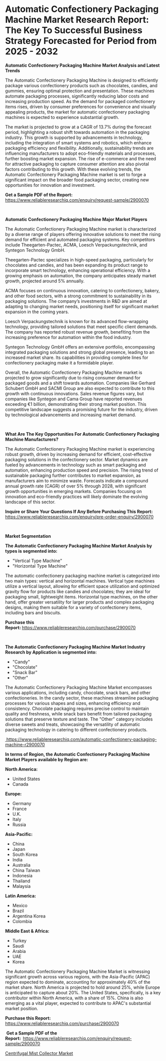 <p><h1>Automatic Confectionery Packaging Machine Market Research Report: The Key To Successful Business Strategy Forecasted for Period from 2025 - 2032</h1></p><p><strong>Automatic Confectionery Packaging Machine Market Analysis and Latest Trends</strong></p>
<p><p>The Automatic Confectionery Packaging Machine is designed to efficiently package various confectionery products such as chocolates, candies, and gummies, ensuring optimal protection and presentation. These machines automate packaging processes, significantly reducing labor costs and increasing production speed. As the demand for packaged confectionery items rises, driven by consumer preferences for convenience and visually appealing products, the market for automatic confectionery packaging machines is expected to experience substantial growth.</p><p>The market is projected to grow at a CAGR of 13.7% during the forecast period, highlighting a robust shift towards automation in the packaging industry. This growth is supported by advancements in technology, including the integration of smart systems and robotics, which enhance packaging efficiency and flexibility. Additionally, sustainability trends are influencing manufacturers to adopt eco-friendly materials and processes, further boosting market expansion. The rise of e-commerce and the need for attractive packaging to capture consumer attention are also pivotal factors contributing to this growth. With these evolving trends, the Automatic Confectionery Packaging Machine market is set to forge a significant impact on the broader food packaging sector, creating new opportunities for innovation and investment.</p></p>
<p><strong>Get a Sample PDF of the Report:&nbsp;</strong> <a href="https://www.reliableresearchiq.com/enquiry/request-sample/2900070?utm_campaign=3107&utm_medium=2&utm_source=Github&utm_content=ia&utm_term=16032025&utm_id=automatic-confectionery-packaging-machine">https://www.reliableresearchiq.com/enquiry/request-sample/2900070</a></p>
<p>&nbsp;</p>
<p><strong>Automatic Confectionery Packaging Machine Major Market Players</strong></p>
<p><p>The Automatic Confectionery Packaging Machine market is characterized by a diverse range of players offering innovative solutions to meet the rising demand for efficient and automated packaging systems. Key competitors include Theegarten-Pactec, ACMA, Loesch Verpackungstechnik, and Syntegon Technology GmbH. </p><p>Theegarten-Pactec specializes in high-speed packaging, particularly for chocolates and candies, and has been expanding its product range to incorporate smart technology, enhancing operational efficiency. With a growing emphasis on automation, the company anticipates steady market growth, projected around 5% annually.</p><p>ACMA focuses on continuous innovation, catering to confectionery, bakery, and other food sectors, with a strong commitment to sustainability in its packaging solutions. The company’s investments in R&D are aimed at adapting to changing market needs, positioning itself for significant market expansion in the coming years.</p><p>Loesch Verpackungstechnik is known for its advanced flow-wrapping technology, providing tailored solutions that meet specific client demands. The company has reported robust revenue growth, benefiting from the increasing preference for automation within the food industry.</p><p>Syntegon Technology GmbH offers an extensive portfolio, encompassing integrated packaging solutions and strong global presence, leading to an increased market share. Its capabilities in providing complete lines for confectionery packaging make it a formidable player.</p><p>Overall, the Automatic Confectionery Packaging Machine market is projected to grow significantly due to rising consumer demand for packaged goods and a shift towards automation. Companies like Gerhard Schubert GmbH and SACMI Group are also expected to contribute to this growth with continuous innovations. Sales revenue figures vary, but companies like Syntegon and Cama Group have reported revenues exceeding €1 billion, demonstrating their strong market position. This competitive landscape suggests a promising future for the industry, driven by technological advancements and increasing market demand.</p></p>
<p>&nbsp;</p>
<p><strong>What Are The Key Opportunities For Automatic Confectionery Packaging Machine Manufacturers?</strong></p>
<p><p>The Automatic Confectionery Packaging Machine market is experiencing robust growth, driven by increasing demand for efficient, cost-effective packaging solutions in the confectionery sector. Market dynamics are fueled by advancements in technology such as smart packaging and automation, enhancing production speed and precision. The rising trend of sustainable packaging further contributes to market expansion, as manufacturers aim to minimize waste. Forecasts indicate a compound annual growth rate (CAGR) of over 5% through 2028, with significant growth opportunities in emerging markets. Companies focusing on innovation and eco-friendly practices will likely dominate the evolving landscape of this sector.</p></p>
<p><strong>Inquire or Share Your Questions If Any Before Purchasing This Report:</strong> <a href="https://www.reliableresearchiq.com/enquiry/pre-order-enquiry/2900070?utm_campaign=3107&utm_medium=2&utm_source=Github&utm_content=ia&utm_term=16032025&utm_id=automatic-confectionery-packaging-machine">https://www.reliableresearchiq.com/enquiry/pre-order-enquiry/2900070</a></p>
<p>&nbsp;</p>
<p><strong>Market Segmentation</strong></p>
<p><strong>The Automatic Confectionery Packaging Machine Market Analysis by types is segmented into:</strong></p>
<p><ul><li>"Vertical Type Machine"</li><li>"Horizontal Type Machine"</li></ul></p>
<p><p>The automatic confectionery packaging machine market is categorized into two main types: vertical and horizontal machines. Vertical type machines utilize a vertical layout, allowing for efficient space utilization and optimized gravity flow for products like candies and chocolates; they are ideal for packaging small, lightweight items. Horizontal type machines, on the other hand, offer greater versatility for larger products and complex packaging designs, making them suitable for a variety of confectionery items, including bars and biscuits.</p></p>
<p><strong>Purchase this Report:&nbsp;</strong><a href="https://www.reliableresearchiq.com/purchase/2900070?utm_campaign=3107&utm_medium=2&utm_source=Github&utm_content=ia&utm_term=16032025&utm_id=automatic-confectionery-packaging-machine">https://www.reliableresearchiq.com/purchase/2900070</a></p>
<p>&nbsp;</p>
<p><strong>The Automatic Confectionery Packaging Machine Market Industry Research by Application is segmented into:</strong></p>
<p><ul><li>"Candy"</li><li>"Chocolate"</li><li>"Snack Bar"</li><li>"Other"</li></ul></p>
<p><p>The Automatic Confectionery Packaging Machine Market encompasses various applications, including candy, chocolate, snack bars, and other confectioneries. In the candy sector, these machines streamline packaging processes for various shapes and sizes, enhancing efficiency and consistency. Chocolate packaging requires precise control to maintain quality and freshness, while snack bars benefit from tailored packaging solutions that preserve texture and taste. The "Other" category includes diverse sweets and treats, showcasing the versatility of automatic packaging technology in catering to different confectionery products.</p></p>
<p><a href="https://www.reliableresearchiq.com/automatic-confectionery-packaging-machine-r2900070?utm_campaign=3107&utm_medium=2&utm_source=Github&utm_content=ia&utm_term=16032025&utm_id=automatic-confectionery-packaging-machine">&nbsp;https://www.reliableresearchiq.com/automatic-confectionery-packaging-machine-r2900070</a></p>
<p><strong>In terms of Region, the Automatic Confectionery Packaging Machine Market Players available by Region are:</strong></p>
<p>
    <p> <strong> North America: </strong>
        <ul>
            <li>United States</li>
            <li>Canada</li>
        </ul>
        </p> 
    <p> <strong> Europe: </strong>
        <ul>
            <li>Germany</li>
            <li>France</li>
            <li>U.K.</li>
            <li>Italy</li>
            <li>Russia</li>
        </ul>
        </p> 
    <p> <strong> Asia-Pacific: </strong>
        <ul>
            <li>China</li>
            <li>Japan</li>
            <li>South Korea</li>
            <li>India</li>
            <li>Australia</li>
            <li>China Taiwan</li>
            <li>Indonesia</li>
            <li>Thailand</li>
            <li>Malaysia</li>
        </ul>
        </p> 
    <p> <strong> Latin America: </strong>
        <ul>
            <li>Mexico</li>
            <li>Brazil</li>
            <li>Argentina Korea</li>
            <li>Colombia</li>
        </ul>
        </p> 
    <p> <strong> Middle East & Africa: </strong>
        <ul>
            <li>Turkey</li>
            <li>Saudi</li>
            <li>Arabia</li>
            <li>UAE</li>
            <li>Korea</li>
        </ul>
    </p>
    </p>
<p><p>The Automatic Confectionery Packaging Machine Market is witnessing significant growth across various regions, with the Asia-Pacific (APAC) region expected to dominate, accounting for approximately 40% of the market share. North America is projected to hold around 25%, while Europe is anticipated to capture about 20%. The United States, specifically, is a key contributor within North America, with a share of 15%. China is also emerging as a vital player, expected to contribute to APAC's substantial market position.</p></p>
<p><strong>Purchase this Report: </strong><a href="https://www.reliableresearchiq.com/purchase/2900070?utm_campaign=3107&utm_medium=2&utm_source=Github&utm_content=ia&utm_term=16032025&utm_id=automatic-confectionery-packaging-machine">https://www.reliableresearchiq.com/purchase/2900070</a></p>
<p>&nbsp;<strong>Get a Sample PDF of the Report:&nbsp;&nbsp;</strong><a href="https://www.reliableresearchiq.com/enquiry/request-sample/2900070?utm_campaign=3107&utm_medium=2&utm_source=Github&utm_content=ia&utm_term=16032025&utm_id=automatic-confectionery-packaging-machine">https://www.reliableresearchiq.com/enquiry/request-sample/2900070</a></p>
<p><strong></strong></p>
<p><p><a href="https://github.com/jenithschijf/Market-Research-Report-List-1/blob/main/centrifugal-mist-collector-market.md?utm_campaign=3107&utm_medium=2&utm_source=Github&utm_content=ia&utm_term=16032025&utm_id=automatic-confectionery-packaging-machine">Centrifugal Mist Collector Market</a></p></p>